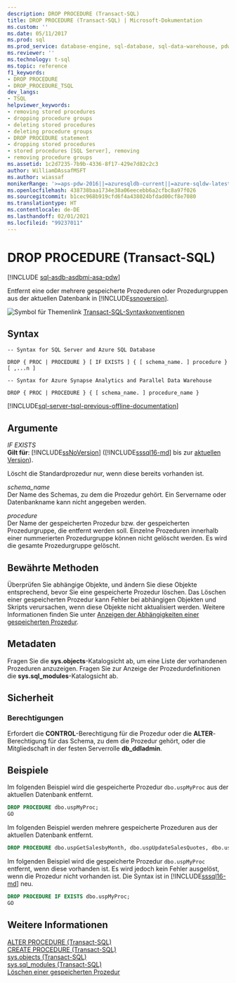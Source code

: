 ```yaml
---
description: DROP PROCEDURE (Transact-SQL)
title: DROP PROCEDURE (Transact-SQL) | Microsoft-Dokumentation
ms.custom: ''
ms.date: 05/11/2017
ms.prod: sql
ms.prod_service: database-engine, sql-database, sql-data-warehouse, pdw
ms.reviewer: ''
ms.technology: t-sql
ms.topic: reference
f1_keywords:
- DROP PROCEDURE
- DROP_PROCEDURE_TSQL
dev_langs:
- TSQL
helpviewer_keywords:
- removing stored procedures
- dropping procedure groups
- deleting stored procedures
- deleting procedure groups
- DROP PROCEDURE statement
- dropping stored procedures
- stored procedures [SQL Server], removing
- removing procedure groups
ms.assetid: 1c2d7235-7b9b-4336-8f17-429e7d82c2c3
author: WilliamDAssafMSFT
ms.author: wiassaf
monikerRange: '>=aps-pdw-2016||=azuresqldb-current||=azure-sqldw-latest||>=sql-server-2016||>=sql-server-linux-2017||=azuresqldb-mi-current'
ms.openlocfilehash: 438738baa1734e38a06eecebb6a2cfbc8a97f026
ms.sourcegitcommit: b1cec968b919cfd6f4a438024bfdad00cf8e7080
ms.translationtype: HT
ms.contentlocale: de-DE
ms.lasthandoff: 02/01/2021
ms.locfileid: "99237011"
---
```

# <a name="drop-procedure-transact-sql"></a>DROP PROCEDURE (Transact-SQL)
[!INCLUDE [sql-asdb-asdbmi-asa-pdw](../../includes/applies-to-version/sql-asdb-asdbmi-asa-pdw.md)]

  Entfernt eine oder mehrere gespeicherte Prozeduren oder Prozedurgruppen aus der aktuellen Datenbank in [!INCLUDE[ssnoversion](../../includes/ssnoversion-md.md)].  
  
 ![Symbol für Themenlink](../../database-engine/configure-windows/media/topic-link.gif "Symbol für Themenlink") [Transact-SQL-Syntaxkonventionen](../../t-sql/language-elements/transact-sql-syntax-conventions-transact-sql.md)  
  
## <a name="syntax"></a>Syntax  
  
```syntaxsql
-- Syntax for SQL Server and Azure SQL Database  
  
DROP { PROC | PROCEDURE } [ IF EXISTS ] { [ schema_name. ] procedure } [ ,...n ]  
```  
  
```syntaxsql
-- Syntax for Azure Synapse Analytics and Parallel Data Warehouse  
  
DROP { PROC | PROCEDURE } { [ schema_name. ] procedure_name }  
```  
  
[!INCLUDE[sql-server-tsql-previous-offline-documentation](../../includes/sql-server-tsql-previous-offline-documentation.md)]

## <a name="arguments"></a>Argumente
 *IF EXISTS*  
 **Gilt für**: [!INCLUDE[ssNoVersion](../../includes/ssnoversion-md.md)] ([!INCLUDE[sssql16-md](../../includes/sssql16-md.md)] bis zur [aktuellen Version](/troubleshoot/sql/general/determine-version-edition-update-level)).  
  
 Löscht die Standardprozedur nur, wenn diese bereits vorhanden ist.  
  
 *schema_name*  
 Der Name des Schemas, zu dem die Prozedur gehört. Ein Servername oder Datenbankname kann nicht angegeben werden.  
  
 *procedure*  
 Der Name der gespeicherten Prozedur bzw. der gespeicherten Prozedurgruppe, die entfernt werden soll. Einzelne Prozeduren innerhalb einer nummerierten Prozedurgruppe können nicht gelöscht werden. Es wird die gesamte Prozedurgruppe gelöscht.  
  
## <a name="best-practices"></a>Bewährte Methoden  
 Überprüfen Sie abhängige Objekte, und ändern Sie diese Objekte entsprechend, bevor Sie eine gespeicherte Prozedur löschen. Das Löschen einer gespeicherten Prozedur kann Fehler bei abhängigen Objekten und Skripts verursachen, wenn diese Objekte nicht aktualisiert werden. Weitere Informationen finden Sie unter [Anzeigen der Abhängigkeiten einer gespeicherten Prozedur](../../relational-databases/stored-procedures/view-the-dependencies-of-a-stored-procedure.md).  
  
## <a name="metadata"></a>Metadaten  
 Fragen Sie die **sys.objects**-Katalogsicht ab, um eine Liste der vorhandenen Prozeduren anzuzeigen. Fragen Sie zur Anzeige der Prozedurdefinitionen die **sys.sql_modules**-Katalogsicht ab.  
  
## <a name="security"></a>Sicherheit  
  
### <a name="permissions"></a>Berechtigungen  
 Erfordert die **CONTROL**-Berechtigung für die Prozedur oder die **ALTER**-Berechtigung für das Schema, zu dem die Prozedur gehört, oder die Mitgliedschaft in der festen Serverrolle **db_ddladmin**.  
  
## <a name="examples"></a>Beispiele  
 Im folgenden Beispiel wird die gespeicherte Prozedur `dbo.uspMyProc` aus der aktuellen Datenbank entfernt.  
  
```sql  
DROP PROCEDURE dbo.uspMyProc;  
GO  
```  
  
 Im folgenden Beispiel werden mehrere gespeicherte Prozeduren aus der aktuellen Datenbank entfernt.  
  
```sql  
DROP PROCEDURE dbo.uspGetSalesbyMonth, dbo.uspUpdateSalesQuotes, dbo.uspGetSalesByYear;  
```  
  
 Im folgenden Beispiel wird die gespeicherte Prozedur `dbo.uspMyProc` entfernt, wenn diese vorhanden ist. Es wird jedoch kein Fehler ausgelöst, wenn die Prozedur nicht vorhanden ist. Die Syntax ist in [!INCLUDE[sssql16-md](../../includes/sssql16-md.md)] neu.  
  
```sql  
DROP PROCEDURE IF EXISTS dbo.uspMyProc;  
GO  
```  
  
  
## <a name="see-also"></a>Weitere Informationen  
 [ALTER PROCEDURE &#40;Transact-SQL&#41;](../../t-sql/statements/alter-procedure-transact-sql.md)   
 [CREATE PROCEDURE &#40;Transact-SQL&#41;](../../t-sql/statements/create-procedure-transact-sql.md)   
 [sys.objects &#40;Transact-SQL&#41;](../../relational-databases/system-catalog-views/sys-objects-transact-sql.md)   
 [sys.sql_modules &#40;Transact-SQL&#41;](../../relational-databases/system-catalog-views/sys-sql-modules-transact-sql.md)   
 [Löschen einer gespeicherten Prozedur](../../relational-databases/stored-procedures/delete-a-stored-procedure.md)  
